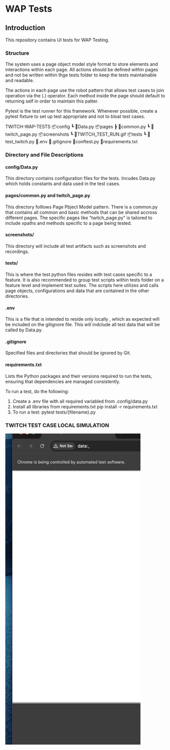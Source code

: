 # WAP Tests

## Introduction

This repository contains UI tests for WAP Testing.

### Structure

The system uses a page object model style format to store elements and interactions within each page. All actions should be defined within pages and not be written within thge tests folder to keep the tests maintainable and readable.

The actions in each page use the robot pattern that allows test cases to join operation via the (.) operator.
Each method inside the page should default to returning self in order to maintain this patter.

Pytest is the test runner for this framework. Whenever possible, create a pytest fixture to set up test appropriate and not to bloat test cases.

TWITCH-WAP-TESTS
📦config
 ┗ 📜Data.py
 📦pages
 ┣ 📜common.py
 ┗ 📜twitch_page.py
 📦screenshots
 ┗ 📜TWITCH_TEST_RUN.gif
 📦tests
 ┗ 📜test_twitch.py
 📜.env
 📜.gitignore
 📜conftest.py
 📜requirements.txt

### Directory and File Descriptions

#### config/Data.py
This directory contains configuration files for the tests. Incudes Data.py which holds constants and data used in the test cases.

#### pages/common.py and twitch_page.py
This directory folllows Page Pbject Model pattern. There is a common.py that contains all common and basic methods that can be shared accross different pages. The specific pages like "twitch_page.py" is tailored to include xpaths and methods specific to a page being tested.

#### screenshots/
This directory will include all test artifacts such as screenshots and recordings.

#### tests/
This is where the test python files resides with test cases specific to a feature. It is also recommended to group test scripts within tests folder on a feature level and implement test suites. The scripts here utilizes and calls page objects, configurations and data that are contained in the other directories.

#### .env
This is a file that is intended to reside only locally , which as expected will be included on the gitignore file. This will indclude all test data that will be called by Data.py.

#### .gitignore
Specified files and directories that should be ignored by Git.

#### requirements.txt
Lists the Python packages and their versions required to run the tests, ensuring that dependencies are managed consistently.

To run a test, do the following:

1. Create a .env file with all required variabled from .config/data.py
2. Install all libraries from requirements.txt
    pip install -r requirements.txt 
3. To run a test:
    pytest tests/{filename}.py

### TWITCH TEST CASE LOCAL SIMULATION

![Twitch Streamer Navigation](TWITCH_TEST_RUN.gif)